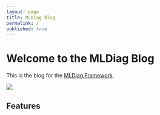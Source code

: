 ```yaml
---
layout: page
title: MLDiag Blog
permalink: /
published: true
---
```


# Welcome to the MLDiag Blog

This is the blog for the [MLDiag Framework](https://github.com/AI-MEN/MLDiag).

<img src="https://github.com/AI-MEN/MLDiag/blob/master/docs/capture.jpg">





## Features
